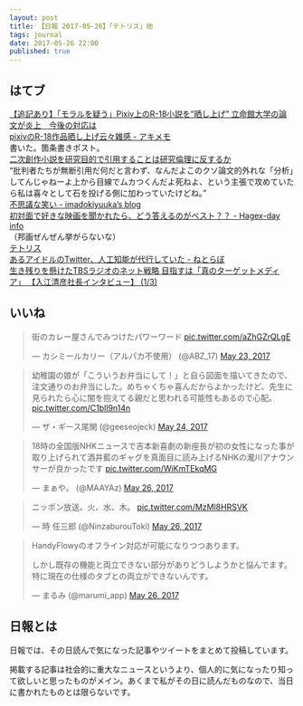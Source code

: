 ```yaml
---
layout: post
title: 【日報 2017-05-26】「テトリス」他
tags: journal
date: 2017-05-26 22:00
published: true
---
```



## はてブ

<div class="news"><a href="https://www.buzzfeed.com/jp/harunayamazaki/jsai2017-r18" target="_blank">【追記あり】「モラルを疑う」Pixiv上のR-18小説を“晒し上げ” 立命館大学の論文が炎上　今後の対応は</a>
<div class="newscomme"></div>
</div>

<div class="news"><a href="https://akio6o6.github.io/blog/2017/05/26/120000" target="_blank">pixivのR-18作品晒し上げ云々雑感 - アキメモ</a>
<div class="newscomme">書いた。箇条書きポスト。
</div>
</div>

<div class="news"><a href="http://anond.hatelabo.jp/20170525145352" target="_blank">二次創作小説を研究目的で引用することは研究倫理に反するか</a>
<div class="newscomme">“批判者たちが無断引用だ何だと言わず、なんだよこのクソ論文的外れな「分析」してんじゃねーよ上から目線でムカつくんだよ死ねよ、という主張で攻めていたら私は喜々として石を投げる側に加わっていたけどね。”
</div>
</div>

<div class="news"><a href="http://imadokiyuuka.hatenablog.com/entry/2017/05/17/095117" target="_blank">不思議な笑い - imadokiyuuka’s blog</a>
<div class="newscomme"></div>
</div>

<div class="news"><a href="http://hagex.hatenadiary.jp/entry/2017/05/25/113844" target="_blank">初対面で好きな映画を聞かれたら、どう答えるのがベスト？？ - Hagex-day info</a>
<div class="newscomme">（邦画ぜんぜん挙がらないな）
</div>
</div>

<div class="news"><a href="http://anond.hatelabo.jp/20170524090451" target="_blank">テトリス</a>
<div class="newscomme"></div>
</div>

<div class="news"><a href="http://nlab.itmedia.co.jp/nl/articles/1705/26/news073.html" target="_blank">あるアイドルのTwitter、人工知能が代行していた - ねとらぼ</a>
<div class="newscomme"></div>
</div>

<div class="news"><a href="http://blogos.com/article/224662/" target="_blank">生き残りを懸けたTBSラジオのネット戦略 目指すは「真のターゲットメディア」 【入江清彦社長インタビュー】 (1/3)</a>
<div class="newscomme"></div>
</div>


## いいね

 <blockquote class="twitter-tweet"><p lang="ja" dir="ltr">街のカレー屋さんでみつけたパワーワード <a href="https://t.co/aZhGZrQLgE">pic.twitter.com/aZhGZrQLgE</a></p>&mdash; カシミールカリー（アルパカ不使用） (@ABZ_17) <a href="https://twitter.com/ABZ_17/status/867167522046361600">May 23, 2017</a></blockquote>
<script async src="//platform.twitter.com/widgets.js" charset="utf-8"></script> 
 
 
<blockquote class="twitter-tweet"><p lang="ja" dir="ltr">幼稚園の娘が「こういうお弁当にして！」と自ら図面を描いてきたので、注文通りのお弁当にした。めちゃくちゃ喜んだからよかったけど、先生に見られたら心に闇を抱えてる親だと思われる可能性もあるので心配。 <a href="https://t.co/C1bIl9n14n">pic.twitter.com/C1bIl9n14n</a></p>&mdash; ザ・ギース尾関 (@geeseojeck) <a href="https://twitter.com/geeseojeck/status/867214907002900480">May 24, 2017</a></blockquote>
<script async src="//platform.twitter.com/widgets.js" charset="utf-8"></script> 
 
 
<blockquote class="twitter-tweet"><p lang="ja" dir="ltr">18時の全国版NHKニュースで吉本新喜劇の新座長が初の女性になった事が取り上げられて酒井藍のギャグを真面目に読み上げるNHKの瀧川アナウンサーが良かったです <a href="https://t.co/WiKmTEkqMG">pic.twitter.com/WiKmTEkqMG</a></p>&mdash; まぁや。 (@MAAYAz) <a href="https://twitter.com/MAAYAz/status/868032490727915520">May 26, 2017</a></blockquote>
<script async src="//platform.twitter.com/widgets.js" charset="utf-8"></script> 
 
 
<blockquote class="twitter-tweet"><p lang="ja" dir="ltr">ニッポン放送、火、水、木。 <a href="https://t.co/MzMl8HRSVK">pic.twitter.com/MzMl8HRSVK</a></p>&mdash; 時 任三郎 (@NinzaburouToki) <a href="https://twitter.com/NinzaburouToki/status/868037174599364608">May 26, 2017</a></blockquote>
<script async src="//platform.twitter.com/widgets.js" charset="utf-8"></script> 
 
 
<blockquote class="twitter-tweet"><p lang="ja" dir="ltr">HandyFlowyのオフライン対応が可能になりつつあります。 
 
しかし既存の機能と両立できない部分がありどうしようかと悩んでます。 
特に現在の仕様のタブとの両立ができないんです。</p>&mdash; まるみ (@marumi_app) <a href="https://twitter.com/marumi_app/status/868071448815869953">May 26, 2017</a></blockquote>
<script async src="//platform.twitter.com/widgets.js" charset="utf-8"></script> 
 

## 日報とは

日報では、その日読んで気になった記事やツイートをまとめて投稿しています。

掲載する記事は社会的に重大なニュースというより、個人的に気になったり知って欲しいと思ったものがメイン。あくまで私がその日に読んだものなので、当日に書かれたものとは限らないです。